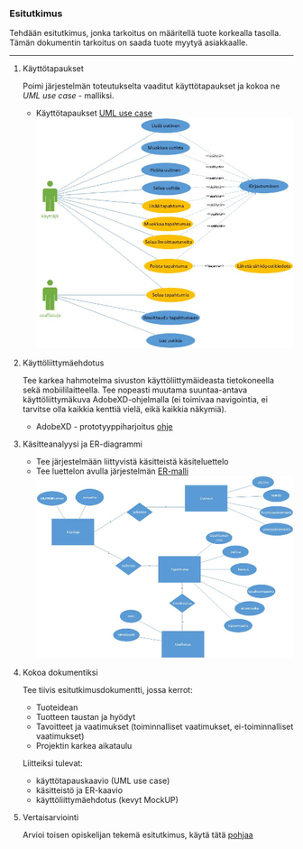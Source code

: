 ### Esitutkimus

Tehdään esitutkimus, jonka tarkoitus on määritellä tuote korkealla tasolla. Tämän dokumentin tarkoitus on saada tuote myytyä asiakkaalle.

---
1. Käyttötapaukset

    Poimi järjestelmän toteutukselta vaaditut käyttötapaukset ja kokoa ne *UML use case* - malliksi.
    - Käyttötapaukset [UML use case](http://leeniemi.net/proj20AB/index.php?sivu=usecase)
    ![UML käyttötapauskaavio - esimerkki](./img/uml_usecase.jpg)

2. Käyttöliittymäehdotus

    Tee karkea hahmotelma sivuston käyttöliittymäideasta tietokoneella sekä mobiililaitteella. Tee nopeasti muutama suuntaa-antava käyttöliittymäkuva AdobeXD-ohjelmalla (ei toimivaa navigointia, ei tarvitse olla kaikkia kenttiä vielä, eikä kaikkia näkymiä).
    - AdobeXD - prototyyppiharjoitus [ohje](http://www.leeniemi.net/syst19/index.php?sivu=xd)

3. Käsitteanalyysi ja ER-diagrammi
     - Tee järjestelmään liittyvistä käsitteistä käsiteluettelo
     - Tee luettelon avulla järjestelmän [ER-malli](http://appro.mit.jyu.fi/tiedonhallinta/luennot/luento2/#TOC1)
     ![ER-malli - esimerkki](./img/er_kaavio.jpg)

4. Kokoa dokumentiksi

    Tee tiivis esitutkimusdokumentti, jossa kerrot:
    - Tuoteidean
    - Tuotteen taustan ja hyödyt
    - Tavoitteet ja vaatimukset (toiminnalliset vaatimukset, ei-toiminnalliset vaatimukset)
    - Projektin karkea aikataulu

    Liitteiksi tulevat:
    - käyttötapauskaavio (UML use case)
    - käsitteistö ja ER-kaavio
    - käyttöliittymäehdotus (kevyt MockUP)

5. Vertaisarviointi

    Arvioi toisen opiskelijan tekemä esitutkimus, käytä tätä [pohjaa](http://www.leeniemi.net/syst19/materiaali/Vertaisarviointi.dotx)